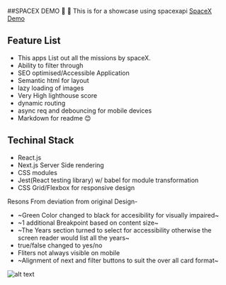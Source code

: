 ##SPACEX DEMO :rocket: :space_invader:
This is for a showcase using spacexapi
[SpaceX Demo](https://space-xdemo.vercel.app/)

## Feature List
* This apps List out all the missions by spaceX.
* Ability to filter through
* SEO optimised/Accessible Application
* Semantic html for layout
* lazy loading of images
* Very High lighthouse score
* dynamic routing
* async req and debouncing for mobile devices
* Markdown for readme :blush:
## Techinal Stack
* React.js
* Next.js Server Side rendering
* CSS modules
* Jest(React testing library) w/ babel for module transformation
* CSS Grid/Flexbox for responsive design

Resons From deviation from original Design- 
* ~Green Color changed to black for accesibility for visually impaired~
* ~1 additional Breakpoint based on content size~
* ~The Years section turned to select for accessibility otherwise
    the screen reader would list all the years~
* true/false changed to yes/no
* Fliters not always visible on mobile
* ~Alignment of next and filter buttons to suit the over all card    format~

![alt text](https://user-images.githubusercontent.com/16836510/94475071-318a7800-01ec-11eb-93a6-5f2734717f73.png)
